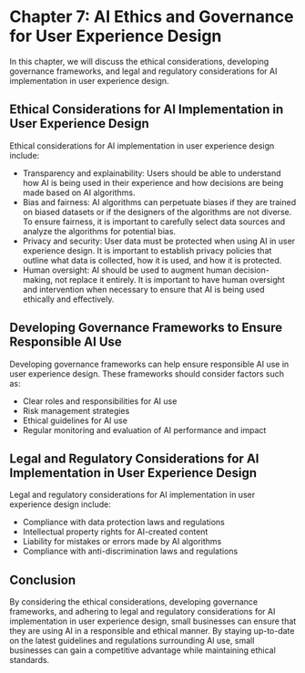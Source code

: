 Chapter 7: AI Ethics and Governance for User Experience Design
==============================================================

In this chapter, we will discuss the ethical considerations, developing governance frameworks, and legal and regulatory considerations for AI implementation in user experience design.

Ethical Considerations for AI Implementation in User Experience Design
----------------------------------------------------------------------

Ethical considerations for AI implementation in user experience design include:

* Transparency and explainability: Users should be able to understand how AI is being used in their experience and how decisions are being made based on AI algorithms.
* Bias and fairness: AI algorithms can perpetuate biases if they are trained on biased datasets or if the designers of the algorithms are not diverse. To ensure fairness, it is important to carefully select data sources and analyze the algorithms for potential bias.
* Privacy and security: User data must be protected when using AI in user experience design. It is important to establish privacy policies that outline what data is collected, how it is used, and how it is protected.
* Human oversight: AI should be used to augment human decision-making, not replace it entirely. It is important to have human oversight and intervention when necessary to ensure that AI is being used ethically and effectively.

Developing Governance Frameworks to Ensure Responsible AI Use
-------------------------------------------------------------

Developing governance frameworks can help ensure responsible AI use in user experience design. These frameworks should consider factors such as:

* Clear roles and responsibilities for AI use
* Risk management strategies
* Ethical guidelines for AI use
* Regular monitoring and evaluation of AI performance and impact

Legal and Regulatory Considerations for AI Implementation in User Experience Design
-----------------------------------------------------------------------------------

Legal and regulatory considerations for AI implementation in user experience design include:

* Compliance with data protection laws and regulations
* Intellectual property rights for AI-created content
* Liability for mistakes or errors made by AI algorithms
* Compliance with anti-discrimination laws and regulations

Conclusion
----------

By considering the ethical considerations, developing governance frameworks, and adhering to legal and regulatory considerations for AI implementation in user experience design, small businesses can ensure that they are using AI in a responsible and ethical manner. By staying up-to-date on the latest guidelines and regulations surrounding AI use, small businesses can gain a competitive advantage while maintaining ethical standards.
